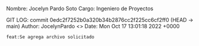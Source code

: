Nombre: Jocelyn Pardo Soto
Cargo: Ingeniero de Proyectos

GIT LOG:
commit 0edc2f7252b0a320b34b2876cc2f225cc6cf2ff0 (HEAD -> main)
Author: JocelynPardo <>
Date:   Mon Oct 17 13:01:18 2022 +0000

    feat:Se agrega archivo solicitado